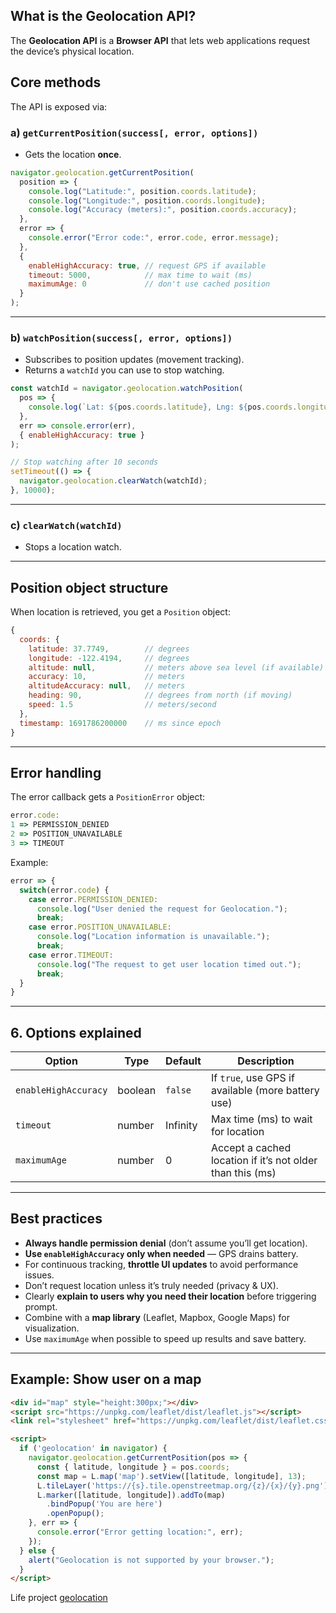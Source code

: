 ## What is the Geolocation API?

The **Geolocation API** is a **Browser API** that lets web applications request the device’s physical location.

## Core methods

The API is exposed via:

### **a) `getCurrentPosition(success[, error, options])`**

* Gets the location **once**.

```js
navigator.geolocation.getCurrentPosition(
  position => {
    console.log("Latitude:", position.coords.latitude);
    console.log("Longitude:", position.coords.longitude);
    console.log("Accuracy (meters):", position.coords.accuracy);
  },
  error => {
    console.error("Error code:", error.code, error.message);
  },
  {
    enableHighAccuracy: true, // request GPS if available
    timeout: 5000,            // max time to wait (ms)
    maximumAge: 0             // don't use cached position
  }
);
```

---

### **b) `watchPosition(success[, error, options])`**

* Subscribes to position updates (movement tracking).
* Returns a `watchId` you can use to stop watching.

```js
const watchId = navigator.geolocation.watchPosition(
  pos => {
    console.log(`Lat: ${pos.coords.latitude}, Lng: ${pos.coords.longitude}`);
  },
  err => console.error(err),
  { enableHighAccuracy: true }
);

// Stop watching after 10 seconds
setTimeout(() => {
  navigator.geolocation.clearWatch(watchId);
}, 10000);
```

---

### **c) `clearWatch(watchId)`**

* Stops a location watch.

---

## Position object structure

When location is retrieved, you get a `Position` object:

```js
{
  coords: {
    latitude: 37.7749,        // degrees
    longitude: -122.4194,     // degrees
    altitude: null,           // meters above sea level (if available)
    accuracy: 10,             // meters
    altitudeAccuracy: null,   // meters
    heading: 90,              // degrees from north (if moving)
    speed: 1.5                // meters/second
  },
  timestamp: 1691786200000    // ms since epoch
}
```

---

## Error handling

The error callback gets a `PositionError` object:

```js
error.code:
1 => PERMISSION_DENIED
2 => POSITION_UNAVAILABLE
3 => TIMEOUT
```

Example:

```js
error => {
  switch(error.code) {
    case error.PERMISSION_DENIED:
      console.log("User denied the request for Geolocation.");
      break;
    case error.POSITION_UNAVAILABLE:
      console.log("Location information is unavailable.");
      break;
    case error.TIMEOUT:
      console.log("The request to get user location timed out.");
      break;
  }
}
```

---

## **6. Options explained**

| Option               | Type    | Default  | Description                                               |
| -------------------- | ------- | -------- | --------------------------------------------------------- |
| `enableHighAccuracy` | boolean | `false`  | If `true`, use GPS if available (more battery use)        |
| `timeout`            | number  | Infinity | Max time (ms) to wait for location                        |
| `maximumAge`         | number  | 0        | Accept a cached location if it’s not older than this (ms) |

---

## Best practices

* **Always handle permission denial** (don’t assume you’ll get location).
* **Use `enableHighAccuracy` only when needed** — GPS drains battery.
* For continuous tracking, **throttle UI updates** to avoid performance issues.
* Don’t request location unless it’s truly needed (privacy & UX).
* Clearly **explain to users why you need their location** before triggering prompt.
* Combine with a **map library** (Leaflet, Mapbox, Google Maps) for visualization.
* Use `maximumAge` when possible to speed up results and save battery.

---



## Example: Show user on a map

```html
<div id="map" style="height:300px;"></div>
<script src="https://unpkg.com/leaflet/dist/leaflet.js"></script>
<link rel="stylesheet" href="https://unpkg.com/leaflet/dist/leaflet.css">

<script>
  if ('geolocation' in navigator) {
    navigator.geolocation.getCurrentPosition(pos => {
      const { latitude, longitude } = pos.coords;
      const map = L.map('map').setView([latitude, longitude], 13);
      L.tileLayer('https://{s}.tile.openstreetmap.org/{z}/{x}/{y}.png').addTo(map);
      L.marker([latitude, longitude]).addTo(map)
        .bindPopup('You are here')
        .openPopup();
    }, err => {
      console.error("Error getting location:", err);
    });
  } else {
    alert("Geolocation is not supported by your browser.");
  }
</script>
```
Life project
[geolocation](https://idb1285072.github.io/ESS_JavaScript/important_topic/27_browser_api/geolocation_api/)